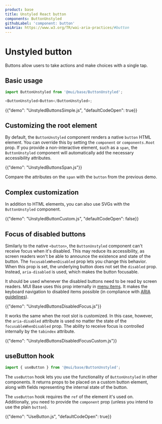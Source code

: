 ```yaml
---
product: base
title: Unstyled React button
components: ButtonUnstyled
githubLabel: 'component: button'
waiAria: https://www.w3.org/TR/wai-aria-practices/#button
---
```


# Unstyled button

<p class="description">Buttons allow users to take actions and make choices with a single tap.</p>

## Basic usage

```js
import ButtonUnstyled from '@mui/base/ButtonUnstyled';

<ButtonUnstyled>Button</ButtonUnstyled>;
```

{{"demo": "UnstyledButtonsSimple.js", "defaultCodeOpen": true}}

## Customizing the root element

By default, the `ButtonUnstyled` component renders a native `button` HTML element.
You can override this by setting the `component` or `components.Root` prop.
If you provide a non-interactive element, such as a `span`, the `ButtonUnstyled` component will automatically add the necessary accessibility attributes.

{{"demo": "UnstyledButtonsSpan.js"}}

Compare the attributes on the `span` with the `button` from the previous demo.

## Complex customization

In addition to HTML elements, you can also use SVGs with the `ButtonUnstyled` component.

{{"demo": "UnstyledButtonCustom.js", "defaultCodeOpen": false}}

## Focus of disabled buttons

Similarly to the native `<button>`, the `ButtonUnstyled` component can't receive focus when it's disabled.
This may reduce its accessibility, as screen readers won't be able to announce the existence and state of the button.
The `focusableWhenDisabled` prop lets you change this behavior.
When this prop is set, the underlying button does not set the `disabled` prop.
Instead, `aria-disabled` is used, which makes the button focusable.

It should be used whenever the disabled buttons need to be read by screen readers.
MUI Base uses this prop internally in [menu items](/base/react-menu/).
It makes the keyboard navigation to disabled items possible (in compliance with [ARIA guidelines](https://www.w3.org/TR/wai-aria-practices-1.2/#h-note-17)).

{{"demo": "UnstyledButtonsDisabledFocus.js"}}

It works the same when the root slot is customized.
In this case, however, the `aria-disabled` attribute is used no matter the state of the `focusableWhenDisabled` prop.
The ability to receive focus is controlled internally by the `tabindex` attribute.

{{"demo": "UnstyledButtonsDisabledFocusCustom.js"}}

## useButton hook

```js
import { useButton } from '@mui/base/ButtonUnstyled';
```

The `useButton` hook lets you use the functionality of `ButtonUnstyled` in other components.
It returns props to be placed on a custom button element, along with fields representing the internal state of the button.

The `useButton` hook requires the `ref` of the element it's used on.
Additionally, you need to provide the `component` prop (unless you intend to use the plain `button`).

{{"demo": "UseButton.js", "defaultCodeOpen": true}}
